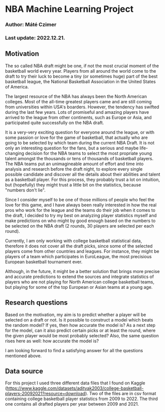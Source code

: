 # NBA Machine Learning Project

### Author: Máté Czimer
### Last update: 2022.12.21.

## Motivation
The so called NBA draft might be one, if not the most crucial moment of the basketball world every year.
Players from all around the world come to the draft to try their luck to become a tiny (or sometimes huge) part of the best basketball league, the National Basketball Association in the United States of America.

The largest resource of the NBA has always been the North American colleges. Most of the all-time greatest players came and are still coming from universities within USA's boarders. However, the tendency has swifted during the last few years. Lots of promiseful and amazing players have arrived to the league from other continents, such as Europe or Asia, and participated quite successfully on the NBA draft.

It is a very-very exciting question for everyone around the league, or with some passion or love for the game of basketball, that actually who are going to be selected by which team during the current NBA Draft. It is not only an interesting question for the fans, but a serious and maybe life-changing decision for the NBA teams to select the most propriate young talent amongst the thousands or tens of thousands of basketball players. The NBA teams put an unimagineable amount of effort and time into analysis and research before the draft night, to explore every single possible candidate and discover all the details about their abilities and talent as a basketball player. For this process, they probably trust a lot on intuition, but (hopefully) they might trust a little bit on the statistics, because "numbers don't lie".

Since I consider myself to be one of those millions of people who feel the love for this game, and I have always been really interested in how the real pros who work for the league and the teams do their job when it comes to the draft, I decided to try my best on analyzing player statistics myself and make predictions on who might by good enough based on the numbers to be selected on the NBA draft (2 rounds, 30 players are selected per each round).

Currently, I am only working with college basketball statistical data, therefore it does not cover all the draft picks, since some of the selected players come from other countries and leagues. For instance, they might be players of a team which participates in EuroLeague, the most precisious European basketball tournament ever.

Although, in the future, it might be a better solution that brings more precise and accurate predictions to extend the sources and integrate statistics of players who are not playing for North American college basketball teams, but playing for some of the top European or Asian teams at a young age.

## Research questions
Based on the motivation, my aim is to predict whether a player will be selected on a draft or not. Is it possible to construct a model which beats the random model? If yes, then how accurate the model is? As a next step for the model, can it also predict certain picks or at least the round, where the given player would be most probably selected? Also, the same question rises here as well: how accurate the model is?

I am looking forward to find a satisfying answer for all the questions mentioned above.

## Data source
For this project I used three different data files that I found on Kaggle (https://www.kaggle.com/datasets/adityak2003/college-basketball-players-20092021?resource=download).
Two of the files are in csv format containing college basketball player statistics from 2009 to 2022. The third one contains all drafted players per year between 2009 and 2021.
